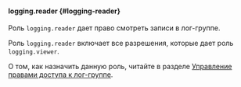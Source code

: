 #### logging.reader {#logging-reader}

Роль `logging.reader` дает право смотреть записи в лог-группе.

Роль `logging.reader` включает все разрешения, которые дает роль `logging.viewer`.

О том, как назначить данную роль, читайте в разделе [Управление правами доступа к лог-группе](../logging/operations/access-rights.md).